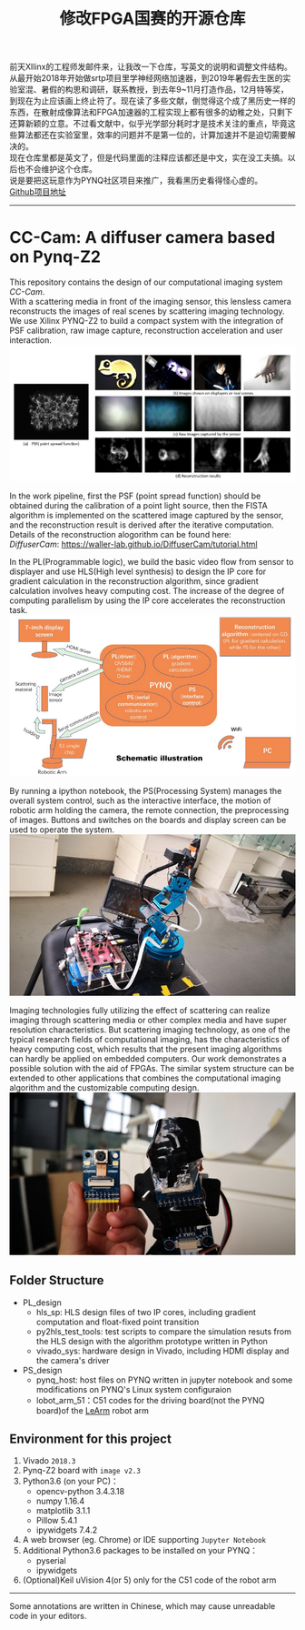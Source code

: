 ﻿---
title: "修改FPGA国赛的开源仓库"
layout: post
categories: MyWorks
tags:
  - FPGA
  - Computational Imaging
---
前天XIlinx的工程师发邮件来，让我改一下仓库，写英文的说明和调整文件结构。  
从最开始2018年开始做srtp项目里学神经网络加速器，到2019年暑假去生医的实验室混、暑假的构思和调研，联系教授，到去年9~11月打造作品，12月特等奖，
到现在为止应该画上终止符了。现在读了多些文献，倒觉得这个成了黑历史一样的东西，在散射成像算法和FPGA加速器的工程实现上都有很多的幼稚之处，只剩下还算新颖的立意。不过看文献中，似乎光学部分耗时才是技术关注的重点，毕竟这些算法都还在实验室里，效率的问题并不是第一位的，计算加速并不是迫切需要解决的。  
现在仓库里都是英文了，但是代码里面的注释应该都还是中文，实在没工夫搞。以后也不会维护这个仓库。  
说是要把这玩意作为PYNQ社区项目来推广，我看黑历史看得怪心虚的。  
[Github项目地址](https://github.com/Springbone/CC-Cam)

<!-- more -->

---
# CC-Cam: A diffuser camera based on Pynq-Z2

This repository contains the design of our computational imaging system *CC-Cam*.  
With a scattering media in front of the imaging sensor, this lensless camera reconstructs the images of real scenes by scattering imaging technology. We use Xilinx PYNQ-Z2 to build a compact system with the integration of PSF calibration, raw image capture, reconstruction acceleration and user interaction.   
![](https://github.com/Springbone/CC-Cam/blob/master/brief_introduction.png)
<!-- more -->
In the work pipeline, first the PSF (point spread function) should be obtained during the calibration of a point light source, then the FISTA algorithm is implemented on the scattered image captured by the sensor, and the reconstruction result is derived after the iterative computation.  
Details of the reconstruction alogorithm can be found here:  
*DiffuserCam*: https://waller-lab.github.io/DiffuserCam/tutorial.html

In the PL(Programmable logic), we build the basic video flow from sensor to displayer and  use HLS(High level synthesis) to design the IP core for gradient calculation in the reconstruction algorithm, since gradient calculation involves heavy computing cost. The increase of the degree of computing parallelism by using the IP core accelerates the reconstruction task.  
![](https://github.com/Springbone/CC-Cam/blob/master/schematic_illustration.png)

By running a ipython notebook, the PS(Processing System) manages the overall system control, such as the interactive interface, the motion of robotic arm holding the camera, the remote connection, the preprocessing of images. Buttons and switches on the boards and display screen can be used to operate the system.  
![](https://github.com/Springbone/CC-Cam/blob/master/general_picture.png)

Imaging technologies fully utilizing the effect of scattering can realize imaging through scattering media or other complex media and have super resolution characteristics. But scattering imaging technology, as one of the typical research fields of computational imaging, has the characteristics of heavy computing cost, which results that the present imaging algorithms can hardly be applied on embedded computers. Our work demonstrates a possible solution with the aid of FPGAs. The similar system structure can be extended to other applications that combines the computational imaging algorithm and the customizable computing design.  
![](https://github.com/Springbone/CC-Cam/blob/master/camera.png)

## Folder Structure
* PL_design
	+ hls_sp: HLS design files of two IP cores, including gradient computation and float-fixed point transition
	+ py2hls_test_tools: test scripts to compare the simulation resuts from the HLS design with the algorithm prototype written in Python  
	+ vivado_sys: hardware design in Vivado, including HDMI display and the camera's driver
* PS_design
	+ pynq_host: host files on PYNQ written in jupyter notebook  and some modifications on PYNQ's Linux system configuraion
	+ lobot_arm_51：C51 codes for the driving board(not the PYNQ board)of the [LeArm](https://www.lobot-robot.com/p_detail/18.html) robot arm    

## Environment for this project
1. Vivado `2018.3`<br>
2. Pynq-Z2 board with `image v2.3`<br>
3. Python3.6 (on your PC)：<br>
	- opencv-python 3.4.3.18<br>
	- numpy 1.16.4 <br>
	- matplotlib 3.1.1 <br>
	- Pillow 5.4.1<br>
	- ipywidgets 7.4.2<br>
4. A web browser (eg. Chrome) or IDE supporting `Jupyter Notebook`<br>
5. Additional Python3.6 packages to be installed on your PYNQ：<br>
	- pyserial<br>
	- ipywidgets<br>
6. (Optional)Keil uVision 4(or 5) only for the C51 code of the robot arm <br>

---
Some annotations are written in Chinese, which may cause unreadable code in your editors.
